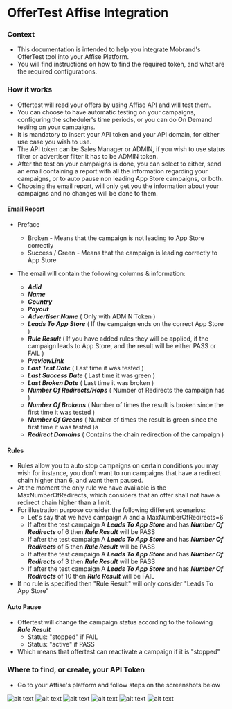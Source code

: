 # OfferTest Affise Integration

### Context

 * This documentation is intended to help you integrate Mobrand's OfferTest tool into your Affise Platform.
 * You will find instructions on how to find the required token, and what are the required configurations.
 
### How it works
 
 * Offertest will read your offers by using Affise API and will test them.
 * You can choose to have automatic testing on your campaigns, configuring the scheduler's time periods, or you can do On Demand testing on your campaigns.
 * It is mandatory to insert your API token and your API domain, for either use case you wish to use.
 * The API token can be Sales Manager or ADMIN, if you wish to use status filter or advertiser filter it has to be ADMIN token.
 * After the test on your campaigns is done, you can select to either, send an email containing a report with all the information regarding your campaigns, or to auto pause non leading App Store campaigns, or both. 
 * Choosing the email report, will only get you the information about your campaigns and no changes will be done to them.
 
#### Email Report

 * Preface 
    * Broken - Means that the campaign is not leading to App Store correctly
    * Success / Green - Means that the campaign is leading correctly to App Store

 * The email will contain the following columns & information:
    * ***Adid***
    * ***Name***
    * ***Country***
    * ***Payout***
    * ***Advertiser Name*** ( Only with ADMIN Token )
    * ***Leads To App Store*** ( If the campaign ends on the correct App Store )
    * ***Rule Result*** ( If you have added rules they will be applied, if the campaign leads to App Store, and the result will be either PASS or FAIL )
    * ***PreviewLink***
    * ***Last Test Date*** ( Last time it was tested )
    * ***Last Success Date*** ( Last time it was green )
    * ***Last Broken Date*** ( Last time it was broken )
    * ***Number Of Redirects/Hops*** ( Number of Redirects the campaign has )
    * ***Number Of Brokens*** ( Number of times the result is broken since the first time it was tested )
    * ***Number Of Greens*** ( Number of times the result is green since the first time it was tested )a
    * ***Redirect Domains*** ( Contains the chain redirection of the campaign  )
     
#### Rules

 * Rules allow you to auto stop campaigns on certain conditions you may wish for instance, you don't want to run campaigns that have a redirect chain higher than 6, and want them paused.
 * At the moment the only rule we have available is the MaxNumberOfRedirects, which considers that an offer shall not have a redirect chain higher than a limit.
 * For illustration purpose consider the following different scenarios:
    * Let's say that we have campaign A and a MaxNumberOfRedirects=6
    * If after the test campaign A ***Leads To App Store*** and has ***Number Of Redirects*** of 6 then ***Rule Result*** will be PASS
    * If after the test campaign A ***Leads To App Store*** and has ***Number Of Redirects*** of 5 then ***Rule Result*** will be PASS
    * If after the test campaign A ***Leads To App Store*** and has ***Number Of Redirects*** of 3 then ***Rule Result*** will be PASS
    * If after the test campaign A ***Leads To App Store*** and has ***Number Of Redirects*** of 10 then ***Rule Result*** will be FAIL
 * If no rule is specified then "Rule Result" will only consider "Leads To App Store"

#### Auto Pause

 * Offertest will change the campaign status according to the following ***Rule Result***
    * Status: "stopped" if FAIL
    * Status: "active" if PASS
 * Which means that offertest can reactivate a campaign if it is "stopped"

### Where to find, or create, your API Token 

 * Go to your Affise's platform and follow steps on the screenshots below
 
 ![alt text](http://static.mobrand.net/ss_offertest/affise_1.png "")
 ![alt text](http://static.mobrand.net/ss_offertest/affise_2.png "")
 ![alt text](http://static.mobrand.net/ss_offertest/affise_3.png "")
 ![alt text](http://static.mobrand.net/ss_offertest/affise_4.png "")
 ![alt text](http://static.mobrand.net/ss_offertest/affise_5.png "")
 ![alt text](http://static.mobrand.net/ss_offertest/affise_6.png "")



